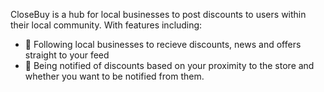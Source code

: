 CloseBuy is a hub for local businesses to post discounts to users within their local community.
With features including:
- 📍 Following local businesses to recieve discounts, news and offers straight to your feed
- 💬 Being notified of discounts based on your proximity to the store and whether you want to be notified from them.
